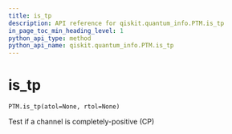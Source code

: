 ```yaml
---
title: is_tp
description: API reference for qiskit.quantum_info.PTM.is_tp
in_page_toc_min_heading_level: 1
python_api_type: method
python_api_name: qiskit.quantum_info.PTM.is_tp
---
```


# is\_tp

<span id="qiskit.quantum_info.PTM.is_tp" />

`PTM.is_tp(atol=None, rtol=None)`

Test if a channel is completely-positive (CP)

